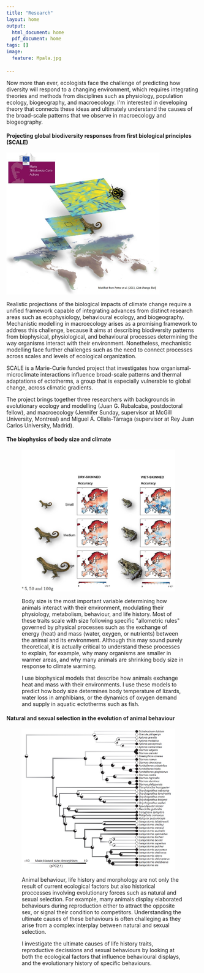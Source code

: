 ```yaml
---
title: "Research"
layout: home
output:
  html_document: home
  pdf_document: home
tags: []
image:
  feature: Mpala.jpg

---
```


Now more than ever, ecologists face the challenge of predicting how diversity will respond to a changing environment, which requires integrating theories and methods from disciplines such as physiology, population ecology, biogeography, and macroecology. I'm interested in developing theory that connects these ideas and ultimately understand the causes of the broad-scale patterns that we observe in macroecology and biogeography.
  
<h4> Projecting global biodiversity responses from first biological principles (SCALE) </h4>

<div class="grid">
    <div class="column12">
       <div class="content">
           <img src="/images/SCALE.jpg" height="370px" width="400px"> 
       </div>
    </div>
    <div class="column12">
       <div class="content">
          <p>Realistic projections of the biological impacts of climate change require a unified framework capable of integrating advances from distinct research areas such as ecophysiology, behavioural ecology, and biogeography. Mechanistic modelling in macroecology arises as a promising framework to address this challenge, because it aims at describing biodiversity patterns from biophysical, physiological, and behavioural processes determining the way organisms interact with their environment. Nonetheless, mechanistic modelling face further challenges such as the need to connect processes across scales and levels of ecological organization.</p>
          <p>SCALE is a Marie-Curie funded project that investigates how organismal-microclimate interactions influence broad-scale patterns and thermal adaptations of ectotherms, a group that is especially vulnerable to global change, across climatic gradients.</p>
          <p>The project brings together three researchers with backgrounds in evolutionary ecology and modelling (Juan G. Rubalcaba, postdoctoral fellow), and macroecology (Jennifer Sunday, supervisor at McGill University, Montreal) and Miguel Á. Ollala-Tárraga (supervisor at Rey Juan Carlos University, Madrid).</p>
      </div>
    </div>
</div>








<h4> The biophysics of body size and climate </h4>
<figure class = "half">
<img src="/images/maps.jpg" height="370px" width="400px"> 

<p> Body size is the most important variable determining how animals interact with their environment, modulating their physiology, metabolism, behaviour, and life history. Most of these traits scale with size following specific "allometric rules" governed by physical processes such as the exchange of energy (heat) and mass (water, oxygen, or nutrients) between the animal and its environment. Although this may sound purely theoretical, it is actually critical to understand these processes to explain, for example, why many organisms are smaller in warmer areas, and why many animals are shrinking body size in response to climate warming. </p>

<p>I use biophysical models that describe how animals exchange heat and mass with their environments. I use these models to predict how body size determines body temperature of lizards, water loss in amphibians, or the dynamics of oxygen demand and supply in aquatic ectotherms such as fish. </p>

</figure> 

<h4> Natural and sexual selection in the evolution of animal behaviour </h4>

<figure class = "half">
<img src="/images/tree.jpg" height="370px" width="400px"> 

<p>Animal behaviour, life history and morphology are not only the result of current ecological factors but also historical proccesses involving evolutionary forces such as natural and sexual selection. For example, many animals display elaborated behaviours during reproduction either to attract the opposite sex, or signal their condition to competitors. Understanding the ultimate causes of these behaviours is often challeging as they arise from a complex interplay between natural and sexual selection. </p>

<p> I investigate the ultimate causes of life history traits, reproductive decissions and sexual behaviours by looking at both the ecological factors that influence behavioural displays, and the evolutionary history of specific behaviours.</p>

</figure>
